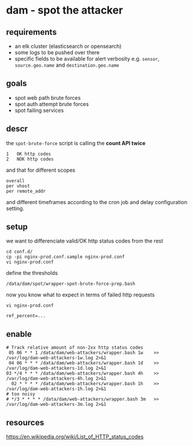 # dam - spot the attacker

## requirements

- an elk cluster (elasticsearch or opensearch)
- some logs to be pushed over there
- specific fields to be available for alert verbosity e.g. `sensor`, `source.geo.name` and `destination.geo.name`

## goals

- spot web path brute forces
- spot auth attempt brute forces
- spot failing services

## descr

the `spot-brute-force` script is calling the **count API twice**

    1   OK http codes
    2   NOK http codes

and that for different scopes

    overall
    per vhost
    per remote_addr

and different timeframes according to the cron job and delay configuration setting.

## setup

we want to differenciate valid/OK http status codes from the rest

    cd conf.d/
    cp -pi nginx-prod.conf.sample nginx-prod.conf
    vi nginx-prod.conf

define the thresholds

    /data/dam/spot/wrapper-spot-brute-force-prep.bash

now you know what to expect in terms of failed http requests

    vi nginx-prod.conf

    ref_percent=...

## enable

```
# Track relative amount of non-2xx http status codes
 05 06 * * 1 /data/dam/web-attackers/wrapper.bash 1w    >> /var/log/dam-web-attackers-1w.log 2>&1
 04 06 * * * /data/dam/web-attackers/wrapper.bash 1d    >> /var/log/dam-web-attackers-1d.log 2>&1
03 */4 * * * /data/dam/web-attackers/wrapper.bash 4h    >> /var/log/dam-web-attackers-4h.log 2>&1
  02 * * * * /data/dam/web-attackers/wrapper.bash 1h    >> /var/log/dam-web-attackers-1h.log 2>&1
# too noisy
# */3 * * * * /data/dam/web-attackers/wrapper.bash 3m   >> /var/log/dam-web-attackers-3m.log 2>&1
```

## resources

https://en.wikipedia.org/wiki/List_of_HTTP_status_codes

